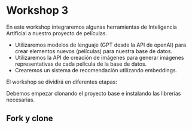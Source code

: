 # Workshop 3

En este workshop integraremos algunas herramientas de Inteligencia Artificial a nuestro proyecto de películas. 

- Utilizaremos modelos de lenguaje (GPT desde la API de openAI) para crear elementos nuevos (películas) para nuestra base de datos.
- Utilizaremos la API de creación de imágenes para generar imágenes representativas de cada película de la base de datos.
- Crearemos un sistema de recomendación utilizando embeddings.

El workshop se dividirá en diferentes etapas:

Debemos empezar clonando el proyecto base e instalando las librerías necesarias. 

## Fork y clone
